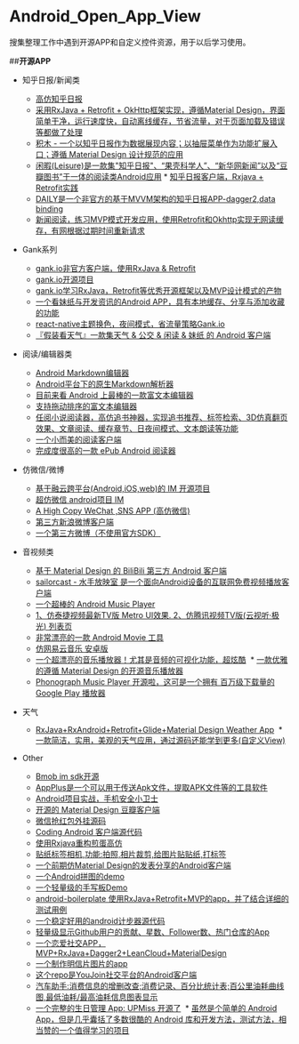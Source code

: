 # Android_Open_App_View
搜集整理工作中遇到开源APP和自定义控件资源，用于以后学习使用。

##**开源APP**

* 知乎日报/新闻类
  * [高仿知乎日报](https://github.com/iKrelve/KuaiHu)
  * [采用RxJava + Retrofit + OkHttp框架实现，遵循Material Design，界面简单干净，运行速度快，自动离线缓存，节省流量，对于页面加载及错误等都做了处理](https://github.com/laucherish/PureZhihuD)
  * [积木 - 一个以知乎日报作为数据展现内容；以抽屉菜单作为功能扩展入口；遵循 Material Design 设计规范的应用](https://github.com/tangqi92/BuildingBlocks/blob/dev/README.z.md)
  * [闲暇(Leisure)是一款集"知乎日报"、“果壳科学人”、“新华网新闻”以及“豆瓣图书”于一体的阅读类Android应用](https://github.com/MummyDing/Leisure)   * [知乎日报客户端，Rxjava + Retrofit实践](https://github.com/Runpop/RxZhihuPager)
  * [DAILY是一个非官方的基于MVVM架构的知乎日报APP-dagger2,data binding](https://github.com/liuguangqiang/Idaily)
  * [新闻阅读，练习MVP模式开发应用，使用Retrofit和Okhttp实现无网读缓存，有网根据过期时间重新请求](https://github.com/oubowu/OuNews)
* Gank系列
  * [gank.io非官方客户端，使用RxJava & Retrofit](https://github.com/drakeet/Meizhi)
  * [gank.io开源项目](https://github.com/oxoooo/mr-mantou-android)
  * [gank.io学习RxJava，Retrofit等优秀开源框架以及MVP设计模式的产物](https://github.com/Panl/Gank.io)
  * [一个看妹纸与开发资讯的Android APP，具有本地缓存、分享与添加收藏的功能](https://github.com/IvorHu/RealStuff) 
  * [react-native主题换色，夜间模式，省流量策略Gank.io](https://github.com/wangdicoder/react-native-Gank/blob/master/README.zh-cn.md)
  * [『假装看天气』一款集天气 & 公交 & 闲读 & 妹纸 的 Android 客户端](https://github.com/li-yu/FakeWeather)
* 阅读/编辑器类
  * [Android Markdown编辑器](https://github.com/qinci/MarkdownEditors)   
  * [Android平台下的原生Markdown解析器](https://github.com/zzhoujay/Markdown)
  * [目前来看 Android 上最棒的一款富文本编辑器](https://github.com/wasabeef/richeditor-android)
  * [支持拖动排序的富文本编辑器](https://github.com/Hitomis/SortRichEditor)
  * [任阅小说阅读器，高仿追书神器，实现追书推荐、标签检索、3D仿真翻页效果、文章阅读、缓存章节、日夜间模式、文本朗读等功能](https://github.com/JustWayward/BookReader)
  * [一个小而美的阅读客户端](https://github.com/YiuChoi/MicroReader)
  * [完成度很高的一款 ePub Android 阅读器](https://github.com/FolioReader/FolioReader-Android)
* 仿微信/微博
  * [基于融云跨平台(Android,iOS,web)的 IM 开源项目](https://github.com/sealtalk/sealtalk-android/blob/master/README.zh.md)	
  * [超仿微信 android项目 IM](https://github.com/huangfangyi/FanXin2.0_IM)
  * [A High Copy WeChat ,SNS APP (高仿微信)](https://github.com/motianhuo/wechat) 
  * [第三方新浪微博客户端](https://github.com/andforce/iBeebo)
  * [一个第三方微博（不使用官方SDK）](http://werb.github.io/2016/09/11/%E4%B8%9A%E4%BD%99%E6%97%B6%E9%97%B4%E5%86%99%E4%BA%86%E4%B8%80%E4%B8%AA%E7%AC%AC%E4%B8%89%E6%96%B9%E5%BE%AE%E5%8D%9A%EF%BC%88%E4%B8%8D%E4%BD%BF%E7%94%A8%E5%AE%98%E6%96%B9SDK%EF%BC%89/)
* 音视频类
  * [基于 Material Design 的 BiliBili 第三方 Android 客户端](https://github.com/Qixingchen/MD-BiliBili)
  * [sailorcast - 水手放映室 是一个面向Android设备的互联网免费视频播放客户端](https://github.com/fire3/sailorcast)
  * [一个超棒的 Android Music Player](https://github.com/ryanhoo/StylishMusicPlayer)
  * [1、仿泰捷视频最新TV版 Metro UI效果. 2、仿腾讯视频TV版(云视听·极光) 列表页](https://github.com/hejunlin2013/TVSample)	
  * [非常漂亮的一款 Android Movie 工具](https://github.com/lawloretienne/MovieHub)
  * [仿网易云音乐 安卓版](https://github.com/aa112901/remusic)
  * [一个超漂亮的音乐播放器！尤其是音频的可视化功能，超炫酷](https://github.com/harjot-oberai/MusicStreamer)
  * [一款优雅的遵循 Material Design 的开源音乐播放器](https://github.com/hefuyicoder/ListenerMusicPlayer)
  * [Phonograph Music Player 开源啦，这可是一个拥有 百万级下载量的 Google Play 播放器](https://github.com/kabouzeid/Phonograph)
* 天气
  * [RxJava+RxAndroid+Retrofit+Glide+Material Design Weather App](https://github.com/xcc3641/SeeWeather)
  * [一款简洁，实用，美观的天气应用，通过源码还能学到更多(自定义View)](https://github.com/SilenceDut/KnowWeather)
  
* Other
  * [Bmob im sdk开源](https://github.com/bmob/bmob-android-im-sdk)
  * [AppPlus是一个可以用于传送Apk文件，提取APK文件等的工具软件](https://github.com/maoruibin/AppPlus/blob/master/doc/README_CN.md)
  * [Android项目实战，手机安全小卫士](https://github.com/msAndroid/MobileSafer)
  * [开源的 Material Design 豆瓣客户端](https://github.com/DreaminginCodeZH/Douya)
  * [微信抢红包外挂源码](https://github.com/lendylongli/qianghongbao)
  * [Coding Android 客户端源代码](https://coding.net/u/coding/p/Coding-Android/git)
  * [使用Rxjava重构煎蛋高仿](https://github.com/ZhaoKaiQiang/JianDanRxJava)
  * [贴纸标签相机,功能:拍照,相片裁剪,给图片贴贴纸,打标签](https://github.com/Skykai521/StickerCamera)
  * [一个前期仿Material Design的发表分享的Android客户端](https://github.com/jiyiren/mjoke)
  * [一个Android拼图的demo](https://github.com/newtonker/JigsawDemo)
  * [一个轻量级的手写板Demo](https://github.com/SmartDengg/SmartDrawing)
  * [android-boilerplate 使用RxJava+Retrofit+MVP的app，并了结合详细的测试用例](https://github.com/hitherejoe/Android-Boilerplate)
  * [一个稳定好用的android计步器源代码](https://github.com/xfmax/BasePedo)
  * [轻量级显示Github用户的贡献、星数、Follower数、热门仓库的App](https://github.com/Nightonke/GithubWidget/blob/master/README-ZH.md)
  * [一个恋爱社交APP，MVP+RxJava+Dagger2+LeanCloud+MaterialDesign ](https://github.com/rogerou/Baby)
  * [一个制作明信片图片的app](https://github.com/hugeterry/superXingPostCard)
  * [这个repo是YouJoin社交平台的Android客户端](https://github.com/FreedomZZQ/YouJoin-Android)
  * [汽车助手:消费信息的增删改查;消费记录、百分比统计表;百公里油耗曲线图,最低油耗/最高油耗信息图表显示](https://github.com/qyxxjd/CarAssistant)
  * [一个完整的生日管理 App: UPMiss 开源了](https://github.com/qiujuer/UPMiss)
  * [虽然是个简单的 Android App，但是几乎囊括了多数很酷的 Android 库和开发方法，测试方法，相当赞的一个值得学习的项目](https://github.com/athkalia/Just-Another-Android-App) 
